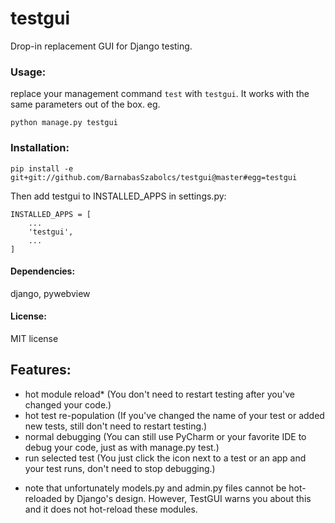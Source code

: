 # testgui
Drop-in replacement GUI for Django testing.

### Usage:

replace your management command `test` with `testgui`. It works with the same parameters out of the box. eg.

    python manage.py testgui

### Installation:

    pip install -e git+git://github.com/BarnabasSzabolcs/testgui@master#egg=testgui

Then add testgui to INSTALLED_APPS in settings.py:

    INSTALLED_APPS = [
        ...
        'testgui',
        ...
    ]

#### Dependencies: 

django, pywebview

#### License:

MIT license

## Features:

- hot module reload* (You don't need to restart testing after you've changed your code.)
- hot test re-population (If you've changed the name of your test or added new tests, still don't need to restart testing.)
- normal debugging (You can still use PyCharm or your favorite IDE to debug your code, just as with manage.py test.)
- run selected test (You just click the icon next to a test or an app and your test runs, don't need to stop debugging.)

* note that unfortunately models.py and admin.py files cannot be hot-reloaded by Django's design. 
However, TestGUI warns you about this and it does not hot-reload these modules.
